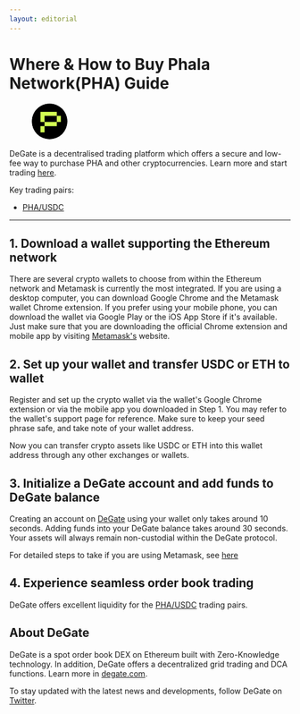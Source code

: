 ```yaml
---
layout: editorial
---
```


# Where & How to Buy Phala Network(PHA) Guide

<figure><img src="../.gitbook/assets/pha_0x6c5ba91642f10282b576d91922ae6448c9d52f4e.png" alt="PHA" width="64" style="border-radius: 50%;"><figcaption></figcaption></figure>

DeGate is a decentralised trading platform which offers a secure and low-fee way to purchase PHA and other cryptocurrencies. Learn more and start trading [here](https://app.degate.com/trade/USDC/0x6c5ba91642f10282b576d91922ae6448c9d52f4e?utm_source=howtobuy).&#x20;

Key trading pairs:

* [PHA/USDC](https://app.degate.com/trade/USDC/0x6c5ba91642f10282b576d91922ae6448c9d52f4e?utm_source=howtobuy)

***

## 1. Download a wallet supporting the Ethereum network

There are several crypto wallets to choose from within the Ethereum network and Metamask is currently the most integrated. If you are using a desktop computer, you can download Google Chrome and the Metamask wallet Chrome extension. If you prefer using your mobile phone, you can download the wallet via Google Play or the iOS App Store if it's available. Just make sure that you are downloading the official Chrome extension and mobile app by visiting [Metamask's](https://metamask.io/) website.

## 2. Set up your wallet and transfer USDC or ETH to wallet

Register and set up the crypto wallet via the wallet's Google Chrome extension or via the mobile app you downloaded in Step 1. You may refer to the wallet's support page for reference. Make sure to keep your seed phrase safe, and take note of your wallet address.&#x20;

Now you can transfer crypto assets like USDC or ETH into this wallet address through any other exchanges or wallets.

## 3. Initialize a DeGate account and add funds to DeGate balance

Creating an account on [DeGate](https://app.degate.com/?utm_source=PHA_howtobuy) using your wallet only takes around 10 seconds. Adding funds into your DeGate balance takes around 30 seconds. Your assets will always remain non-custodial within the DeGate protocol.

For detailed steps to take if you are using Metamask, see [here](https://docs.degate.com/v/product_en/main-features/wallet-connectivity/metamask)

## 4. Experience seamless order book trading

DeGate offers excellent liquidity for the [PHA/USDC](https://app.degate.com/trade/USDC/0x6c5ba91642f10282b576d91922ae6448c9d52f4e?utm_source=howtobuy) trading pairs.&#x20;

## About DeGate

DeGate is a spot order book DEX on Ethereum built with Zero-Knowledge technology. In addition, DeGate offers a decentralized grid trading and DCA functions. Learn more in [degate.com](https://degate.com/?utm_source=PHA_howtobuy).

To stay updated with the latest news and developments, follow DeGate on [Twitter](https://twitter.com/degatedex).
